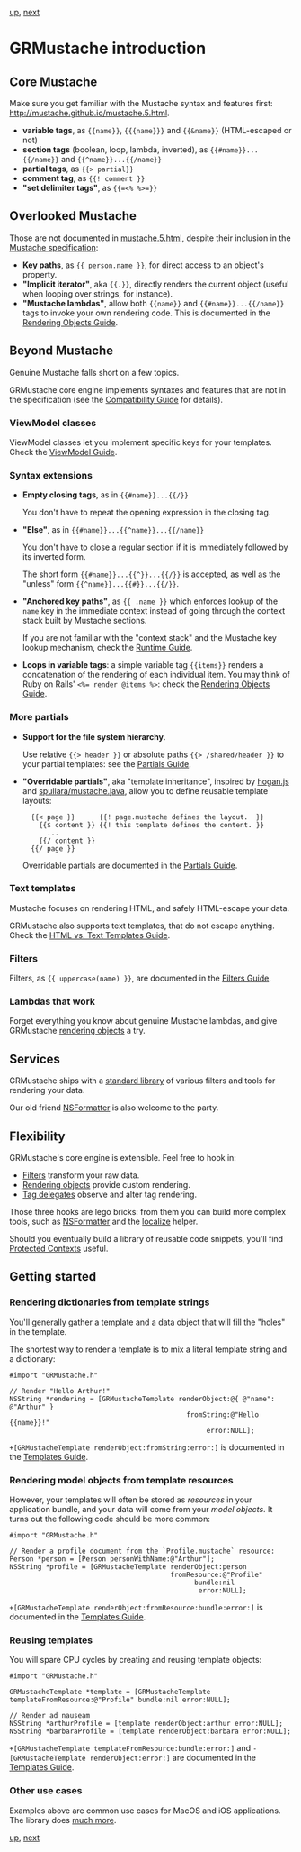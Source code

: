 [up](../../../../GRMustache), [next](templates.md)

GRMustache introduction
=======================

Core Mustache
-------------

Make sure you get familiar with the Mustache syntax and features first: http://mustache.github.io/mustache.5.html.

- **variable tags**, as `{{name}}`, `{{{name}}}` and `{{&name}}` (HTML-escaped or not)
- **section tags** (boolean, loop, lambda, inverted), as `{{#name}}...{{/name}}` and `{{^name}}...{{/name}}`
- **partial tags**, as `{{> partial}}`
- **comment tag**, as `{{! comment }}`
- **"set delimiter tags"**, as `{{=<% %>=}}`


Overlooked Mustache
-------------------

Those are not documented in [mustache.5.html](http://mustache.github.io/mustache.5.html), despite their inclusion in the [Mustache specification](https://github.com/mustache/spec):

- **Key paths**, as `{{ person.name }}`, for direct access to an object's property.
- **"Implicit iterator"**, aka `{{.}}`, directly renders the current object (useful when looping over strings, for instance).
- **"Mustache lambdas"**, allow both `{{name}}` and `{{#name}}...{{/name}}` tags to invoke your own rendering code. This is documented in the [Rendering Objects Guide](rendering_objects.md).


Beyond Mustache
---------------

Genuine Mustache falls short on a few topics.

GRMustache core engine implements syntaxes and features that are not in the specification (see the [Compatibility Guide](compatibility.md) for details).

### ViewModel classes

ViewModel classes let you implement specific keys for your templates. Check the [ViewModel Guide](view_model.md).


### Syntax extensions

- **Empty closing tags**, as in `{{#name}}...{{/}}`

    You don't have to repeat the opening expression in the closing tag.

- **"Else"**, as in `{{#name}}...{{^name}}...{{/name}}`
    
    You don't have to close a regular section if it is immediately followed by its inverted form.
    
    The short form `{{#name}}...{{^}}...{{/}}` is accepted, as well as the "unless" form `{{^name}}...{{#}}...{{/}}`.

- **"Anchored key paths"**, as `{{ .name }}` which enforces lookup of the `name` key in the immediate context instead of going through the context stack built by Mustache sections.
    
    If you are not familiar with the "context stack" and the Mustache key lookup mechanism, check the [Runtime Guide](runtime.md#the-context-stack).

- **Loops in variable tags**: a simple variable tag `{{items}}` renders a concatenation of the rendering of each individual item. You may think of Ruby on Rails' `<%= render @items %>`: check the [Rendering Objects Guide](rendering_objects.md).


### More partials

- **Support for the file system hierarchy**.
    
    Use relative `{{> header }}` or absolute paths `{{> /shared/header }}` to your partial templates: see the [Partials Guide](partials.md).

- **"Overridable partials"**, aka "template inheritance", inspired by [hogan.js](http://twitter.github.com/hogan.js/) and [spullara/mustache.java](https://github.com/spullara/mustache.java), allow you to define reusable template layouts:
    
        {{< page }}      {{! page.mustache defines the layout.  }}
          {{$ content }} {{! this template defines the content. }}
            ...
          {{/ content }}
        {{/ page }}
    
    Overridable partials are documented in the [Partials Guide](partials.md).


### Text templates

Mustache focuses on rendering HTML, and safely HTML-escape your data.

GRMustache also supports text templates, that do not escape anything. Check the [HTML vs. Text Templates Guide](html_vs_text.md).


### Filters

Filters, as `{{ uppercase(name) }}`, are documented in the [Filters Guide](filters.md).


### Lambdas that work

Forget everything you know about genuine Mustache lambdas, and give GRMustache [rendering objects](rendering_objects.md) a try.


Services
--------

GRMustache ships with a [standard library](standard_library.md) of various filters and tools for rendering your data.

Our old friend [NSFormatter](NSFormatter.md) is also welcome to the party.


Flexibility
-----------

GRMustache's core engine is extensible. Feel free to hook in:

- [Filters](filters.md) transform your raw data.
- [Rendering objects](rendering_objects.md) provide custom rendering.
- [Tag delegates](delegate.md) observe and alter tag rendering.

Those three hooks are lego bricks: from them you can build more complex tools, such as [NSFormatter](NSFormatter.md) and the [localize](standard_library.md#localize) helper.

Should you eventually build a library of reusable code snippets, you'll find [Protected Contexts](security.md#protected-contexts) useful.


Getting started
---------------

### Rendering dictionaries from template strings

You'll generally gather a template and a data object that will fill the "holes" in the template.

The shortest way to render a template is to mix a literal template string and a dictionary:

```objc
#import "GRMustache.h"

// Render "Hello Arthur!"
NSString *rendering = [GRMustacheTemplate renderObject:@{ @"name": @"Arthur" }
                                            fromString:@"Hello {{name}}!"
                                                 error:NULL];
```

`+[GRMustacheTemplate renderObject:fromString:error:]` is documented in the [Templates Guide](templates.md).

### Rendering model objects from template resources

However, your templates will often be stored as *resources* in your application bundle, and your data will come from your *model objects*. It turns out the following code should be more common:

```objc
#import "GRMustache.h"

// Render a profile document from the `Profile.mustache` resource:
Person *person = [Person personWithName:@"Arthur"];
NSString *profile = [GRMustacheTemplate renderObject:person
                                        fromResource:@"Profile"
                                              bundle:nil
                                               error:NULL];
```

`+[GRMustacheTemplate renderObject:fromResource:bundle:error:]` is documented in the [Templates Guide](templates.md).

### Reusing templates

You will spare CPU cycles by creating and reusing template objects:

```objc
#import "GRMustache.h"

GRMustacheTemplate *template = [GRMustacheTemplate templateFromResource:@"Profile" bundle:nil error:NULL];

// Render ad nauseam
NSString *arthurProfile = [template renderObject:arthur error:NULL];
NSString *barbaraProfile = [template renderObject:barbara error:NULL];
```

`+[GRMustacheTemplate templateFromResource:bundle:error:]` and `-[GRMustacheTemplate renderObject:error:]` are documented in the [Templates Guide](templates.md).

### Other use cases

Examples above are common use cases for MacOS and iOS applications. The library does [much more](../../../../GRMustache#documentation).

[up](../../../../GRMustache), [next](templates.md)
